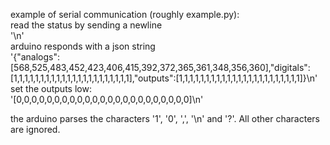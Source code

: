 example of serial communication (roughly example.py):  
read the status by sending a newline  
'\n'  
arduino responds with a json string  
'{"analogs":[568,525,483,452,423,406,415,392,372,365,361,348,356,360],"digitals":[1,1,1,1,1,1,1,1,1,1,1,1,1,1,1,1,1,1,1,1,1,1],"outputs":[1,1,1,1,1,1,1,1,1,1,1,1,1,1,1,1,1,1,1,1,1,1,1]}\n'  
set the outputs low:  
'[0,0,0,0,0,0,0,0,0,0,0,0,0,0,0,0,0,0,0,0,0,0,0]\n'  
  
the arduino parses the characters  '1', '0', ',', '\n' and '?'. All other characters are ignored.
